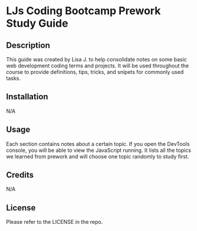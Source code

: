 # LJs Coding Bootcamp Prework Study Guide

## Description

This guide was created by Lisa J. to help consolidate notes on some basic web development coding terms and projects. It will be used throughout the course to provide definitions, tips, tricks, and snipets for commonly used tasks.

## Installation

N/A
## Usage

Each section contains notes about a certain topic. If you open the DevTools console, you will be able to view the JavaScript running. It lists all the topics we learned from prework and will choose one topic randomly to study first.

## Credits

N/A

## License

Please refer to the LICENSE in the repo.
